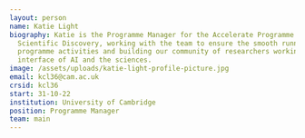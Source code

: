 ```yaml
---
layout: person
name: Katie Light
biography: Katie is the Programme Manager for the Accelerate Programme for
  Scientific Discovery, working with the team to ensure the smooth running of
  programme activities and building our community of researchers working at the
  interface of AI and the sciences.
image: /assets/uploads/katie-light-profile-picture.jpg
email: kcl36@cam.ac.uk
crsid: kcl36
start: 31-10-22
institution: University of Cambridge
position: Programme Manager
team: main
---
```

